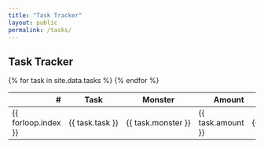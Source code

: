 ```yaml
---
title: "Task Tracker"
layout: public
permalink: /tasks/
---
```


## Task Tracker

<table>
  <thead>
    <tr>
      <th style="text-align: right">#</th>
      <th>Task</th>
      <th>Monster</th>
      <th style="text-align: right">Amount</th>
      <th>Area</th>
    </tr>
  </thead>
  <tbody>
    <tr>
      {% for task in site.data.tasks %}
      <td>{{ forloop.index }}</td><td nowrap>{{ task.task }}</td><td nowrap>{{ task.monster }}</td><td>{{ task.amount }}</td><td nowrap>{{ task.area }}</td>
      {% endfor %}
    </tr>
  </tbody>
</table>
